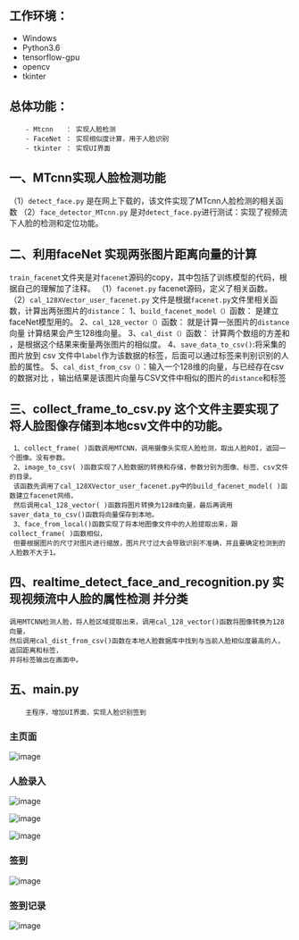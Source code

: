 ## 工作环境：

- Windows
- Python3.6
- tensorflow-gpu
- opencv
- tkinter


## 总体功能：
        - Mtcnn   ： 实现人脸检测
        - FaceNet ： 实现相似度计算，用于人脸识别
        - tkinter ： 实现UI界面


## 一、MTcnn实现人脸检测功能
（1）`detect_face.py` 是在网上下载的，该文件实现了MTcnn人脸检测的相关函数
（2）`face_detector_MTcnn.py` 是对`detect_face.py`进行测试：实现了视频流下人脸的检测和定位功能。

## 二、利用faceNet 实现两张图片距离向量的计算
`train_facenet`文件夹是对`facenet`源码的copy，其中包括了训练模型的代码，根据自己的理解加了注释。
（1）`facenet.py` facenet源码，定义了相关函数。
（2）`cal_128XVector_user_facenet.py` 文件是根据`facenet.py`文件里相关函数，计算出两张图片的`distance`：
      1、`build_facenet_model（）`函数： 是建立faceNet模型用的。
      2、`cal_128_vector（）`函数： 就是计算一张图片的`distance`向量  计算结果会产生128维向量。 
      3、`cal_dist（）`函数： 计算两个数组的方差和 ，是根据这个结果来衡量两张图片的相似度。
      4、`save_data_to_csv()`:将采集的图片放到 csv 文件中` label `作为该数据的标签，后面可以通过标签来判别识别的人脸的属性。
      5、`cal_dist_from_csv（）`：输入一个128维的向量，与已经存在csv的数据对比 ，输出结果是该图片向量与CSV文件中相似的图片的`distance`和标签


## 三、collect_frame_to_csv.py 这个文件主要实现了将人脸图像存储到本地csv文件中的功能。
     1、collect_frame( )函数调用MTCNN，调用摄像头实现人脸检测，取出人脸ROI，返回一个图像。没有参数。
     2、image_to_csv( )函数实现了人脸数据的转换和存储，参数分别为图像、标签、csv文件的目录。
     该函数先调用了cal_128XVector_user_facenet.py中的build_facenet_model( )函数建立facenet网络，
     然后调用cal_128_vector( )函数将图片转换为128维向量，最后再调用saver_data_to_csv()函数将向量保存到本地。
     3、face_from_local()函数实现了将本地图像文件中的人脸提取出来，跟collect_frame( )函数相似，
     但要根据图片的尺寸对图片进行缩放，图片尺寸过大会导致识别不准确，并且要确定检测到的人脸数不大于1。

## 四、realtime_detect_face_and_recognition.py  实现视频流中人脸的属性检测 并分类
    调用MTCNN检测人脸，将人脸区域提取出来，调用cal_128_vector()函数将图像转换为128向量，
    然后调用cal_dist_from_csv()函数在本地人脸数据库中找到与当前人脸相似度最高的人，返回距离和标签，
    并将标签输出在画面中。



## 五、main.py
        主程序，增加UI界面，实现人脸识别签到



### 主页面

![image](https://github.com/Nero-iwnl/FaceNet_FaceRecognition/blob/main/programImages/main.png)

### 人脸录入

![image](https://github.com/Nero-iwnl/FaceNet_FaceRecognition/blob/main/programImages/input_name.png)

![image](https://github.com/Nero-iwnl/FaceNet_FaceRecognition/blob/main/programImages/input_face.png)

![image](https://github.com/Nero-iwnl/FaceNet_FaceRecognition/blob/main/programImages/input_local.png)

### 签到

![image](https://github.com/Nero-iwnl/FaceNet_FaceRecognition/blob/main/programImages/sign_in.png)

### 签到记录

![image](https://github.com/Nero-iwnl/FaceNet_FaceRecognition/blob/main/programImages/signinrecord.png)

